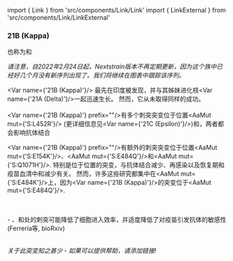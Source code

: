 import { Link } from 'src/components/Link/Link'
import { LinkExternal } from 'src/components/Link/LinkExternal'

### 21B (Kappa)
也称为<Lin name="B.1.617.1" />和<Who name="Kappa" />

_请注意，自2022年2月24日起，Nextstrain版本不再定期更新，因为这个族中已经好几个月没有新序列出现了。我们将继续在图表中跟踪该序列。_

<Var name={'21B (Kappa)'}/> 最先在印度被发现，并与其姊妹进化枝<Var name={'21A (Delta)'}/>一起迅速生长。 然而，它从未取得同样的成功。
<br/>
<br/>
<Var name={'21B (Kappa)'} prefix=""/>有多个刺突突变位于位置<AaMut mut={'S:L452R'}/> (更详细信息见<Var name={'21C (Epsilon)'}/>)和<Mut name="S:P681"/>，两者都会影响抗体结合<br />

<Var name={'21B (Kappa)'} prefix=""/>有额外的刺突突变位于位置<AaMut mut={'S:E154K'}/>、<AaMut mut={'S:E484Q'}/>和<AaMut mut={'S:Q1071H'}/>.
特别是位于位置<Mut name="S:E484"/>的突变，与抗体结合减少、再感染以及恢复期和疫苗血清中和减少有关。
然而，许多这些研究都集中在<AaMut mut={'S:E484K'}/>上，因为<Var name={'21B (Kappa)'}/>的突变位于<AaMut mut={'S:E484Q'}/>.

<br/>
<br/>
- <AaMut mut={'S:L452R'}/>、<AaMut mut={'S:E484Q'}/>和<AaMut mut={'S:P681R'}/>处的刺突可能降低了细胞进入效率，并适度降低了对疫苗引发抗体的敏感性 (<LinkExternal href="https://www.biorxiv.org/content/10.1101/2021.05.08.443253v1">Ferreria等, bioRxiv</LinkExternal>)

<br/>
<br/>

_关于此突变知之甚少 - 如果可以提供帮助，请添加链接!_